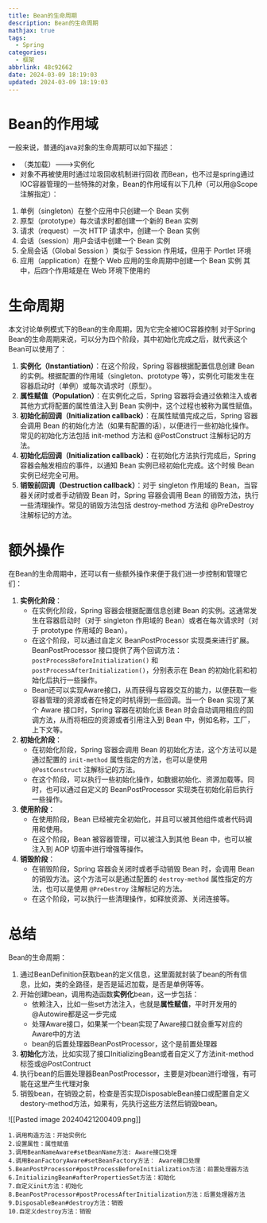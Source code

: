 ```yaml
---
title: Bean的生命周期
description: Bean的生命周期
mathjax: true
tags:
  - Spring
categories:
  - 框架
abbrlink: 48c92662
date: 2024-03-09 18:19:03
updated: 2024-03-09 18:19:03
---
```


# Bean的作用域
一般来说，普通的java对象的生命周期可以如下描述：
- （类加载）--->实例化
- 对象不再被使用时通过垃圾回收机制进行回收
而Bean，也不过是spring通过IOC容器管理的一些特殊的对象，Bean的作用域有以下几种（可以用@Scope注解指定）：
1. 单例（singleton）在整个应用中只创建一个 Bean 实例
2. 原型（prototype）每次请求时都创建一个新的 Bean 实例
3. 请求（request）一次 HTTP 请求中，创建一个 Bean 实例
4. 会话（session）用户会话中创建一个 Bean 实例
5. 全局会话（Global Session ）类似于 Session 作用域，但用于 Portlet 环境
6. 应用（application）在整个 Web 应用的生命周期中创建一个 Bean 实例
其中，后四个作用域是在 Web 环境下使用的

# 生命周期
本文讨论单例模式下的Bean的生命周期，因为它完全被IOC容器控制
对于Spring Bean的生命周期来说，可以分为四个阶段，其中初始化完成之后，就代表这个Bean可以使用了：
1. **实例化（Instantiation）**：在这个阶段，Spring 容器根据配置信息创建 Bean 的实例。根据配置的作用域（singleton、prototype 等），实例化可能发生在容器启动时（单例）或每次请求时（原型）。
2. **属性赋值（Population）**：在实例化之后，Spring 容器将会通过依赖注入或者其他方式将配置的属性值注入到 Bean 实例中，这个过程也被称为属性赋值。
3. **初始化前回调（Initialization callback）**：在属性赋值完成之后，Spring 容器会调用 Bean 的初始化方法（如果有配置的话），以便进行一些初始化操作。常见的初始化方法包括 init-method 方法和 @PostConstruct 注解标记的方法。
4. **初始化后回调（Initialization callback）**：在初始化方法执行完成后，Spring 容器会触发相应的事件，以通知 Bean 实例已经初始化完成。这个时候 Bean 实例已经完全可用。
5. **销毁前回调（Destruction callback）**：对于 singleton 作用域的 Bean，当容器关闭时或者手动销毁 Bean 时，Spring 容器会调用 Bean 的销毁方法，执行一些清理操作。常见的销毁方法包括 destroy-method 方法和 @PreDestroy 注解标记的方法。

# 额外操作
在Bean的生命周期中，还可以有一些额外操作来便于我们进一步控制和管理它们：
1. **实例化阶段**：
    - 在实例化阶段，Spring 容器会根据配置信息创建 Bean 的实例。这通常发生在容器启动时（对于 singleton 作用域的 Bean）或者在每次请求时（对于 prototype 作用域的 Bean）。
    - 在这个阶段，可以通过自定义 BeanPostProcessor 实现类来进行扩展。BeanPostProcessor 接口提供了两个回调方法：`postProcessBeforeInitialization()` 和 `postProcessAfterInitialization()`，分别表示在 Bean 的初始化前和初始化后执行一些操作。
    - Bean还可以实现Aware接口，从而获得与容器交互的能力，以便获取一些容器管理的资源或者在特定的时机得到一些回调。当一个 Bean 实现了某个 Aware 接口时，Spring 容器在初始化该 Bean 时会自动调用相应的回调方法，从而将相应的资源或者引用注入到 Bean 中，例如名称，工厂，上下文等。
2. **初始化阶段**：
    - 在初始化阶段，Spring 容器会调用 Bean 的初始化方法，这个方法可以是通过配置的 `init-method` 属性指定的方法，也可以是使用 `@PostConstruct` 注解标记的方法。
    - 在这个阶段，可以执行一些初始化操作，如数据初始化、资源加载等。同时，也可以通过自定义的 BeanPostProcessor 实现类在初始化前后执行一些操作。
3. **使用阶段**：
    - 在使用阶段，Bean 已经被完全初始化，并且可以被其他组件或者代码调用和使用。
    - 在这个阶段，Bean 被容器管理，可以被注入到其他 Bean 中，也可以被注入到 AOP 切面中进行增强等操作。
4. **销毁阶段**：
    - 在销毁阶段，Spring 容器会关闭时或者手动销毁 Bean 时，会调用 Bean 的销毁方法。这个方法可以是通过配置的 `destroy-method` 属性指定的方法，也可以是使用 `@PreDestroy` 注解标记的方法。
    - 在这个阶段，可以执行一些清理操作，如释放资源、关闭连接等。
    
# 总结
Bean的生命周期：
1. 通过BeanDefinition获取bean的定义信息，这里面就封装了bean的所有信息，比如，类的全路径，是否是延迟加载，是否是单例等等。
2. 开始创建bean，调用构造函数**实例化**bean，这一步包括：
	- 依赖注入，比如一些set方法注入，也就是**属性赋值**，平时开发用的@Autowire都是这一步完成
	- 处理Aware接口，如果某一个bean实现了Aware接口就会重写对应的Aware中的方法
	- bean的后置处理器BeanPostProcessor，这个是前置处理器
3. **初始化**方法，比如实现了接口InitializingBean或者自定义了方法init-method标签或@PostContruct
4. 执行bean的后置处理器BeanPostProcessor，主要是对bean进行增强，有可能在这里产生代理对象
5. 销毁bean，在销毁之前，检查是否实现DisposableBean接口或配置自定义destory-method方法，如果有，先执行这些方法然后销毁bean。

![[Pasted image 20240421200409.png]]
```
1.调用构造方法：开始实例化
2.设置属性：属性赋值
3.调用BeanNameAware#setBeanName方法: Aware接口处理
4.调用BeanFactoryAware#setBeanFactory方法： Aware接口处理
5.BeanPostProcessor#postProcessBeforeInitialization方法：前置处理器方法
6.InitializingBean#afterPropertiesSet方法：初始化
7.自定义init方法：初始化
8.BeanPostProcessor#postProcessAfterInitialization方法：后置处理器方法
9.DisposableBean#destroy方法：销毁
10.自定义destroy方法：销毁
```